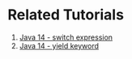 # Related Tutorials

1. [Java 14 - switch expression](https://howtodoinjava.com/java14/switch-expressions/)
2. [Java 14 - yield keyword](https://howtodoinjava.com/java14/yield-keyword-in-java/)